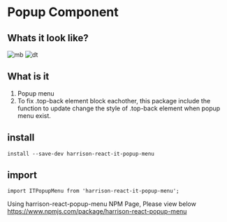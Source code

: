 # Popup Component

## Whats it look like?
![mb](https://user-images.githubusercontent.com/50726256/127622081-af822fe6-4397-47d4-be1b-8d25ee1ee5a6.jpg)
![dt](https://user-images.githubusercontent.com/50726256/127622085-79fd113e-bfd3-4c56-acf3-ffe905f2df20.jpg)


## What is it
1. Popup menu
2. To fix .top-back element block eachother, this package include the function to update change the style of .top-back element when popup menu exist.

## install
```
install --save-dev harrison-react-it-popup-menu

```

## import
```
import ITPopupMenu from 'harrison-react-it-popup-menu';

```



Using harrison-react-popup-menu NPM Page, Please view below
https://www.npmjs.com/package/harrison-react-popup-menu